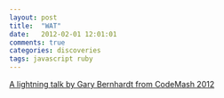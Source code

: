 ```yaml
---
layout: post
title:  "WAT"
date:   2012-02-01 12:01:01
comments: true
categories: discoveries
tags: javascript ruby
---
```


[A lightning talk by Gary Bernhardt from CodeMash 2012](https://www.destroyallsoftware.com/talks/wat)